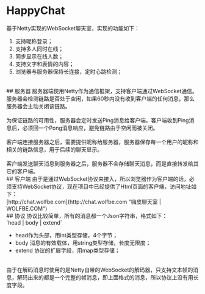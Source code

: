 # HappyChat
基于Netty实现的WebSocket聊天室，实现的功能如下：
1. 支持昵称登录；
2. 支持多人同时在线；
3. 同步显示在线人数；
4. 支持文字和表情的内容；
5. 浏览器与服务器保持长连接，定时心跳检测；
<br>
## 服务器
服务器端使用Netty作为通信框架，支持客户端通过WebSocket通信。服务器会检测链路是否处于空闲，如果60秒内没有收到客户端的任何消息，那么服务器会主动关闭该链路。<br><br>
为保证链路的可用性，服务器会定时发送Ping消息给客户端，客户端收到Ping消息后，必须回一个Pong消息响应，避免链路由于空闲而被关闭。<br><br>
客户端连接服务器之后，需要提供昵称给服务器，服务器保存每一个用户的昵称和相关的链路信息，用于后续的聊天显示。<br><br>
客户端发送聊天消息到服务器之后，服务器不会存储聊天消息，而是直接转发给其它的客户端。
<br>
## 客户端
由于是通过WebSocket协议来接入，所以浏览器作为客户端的话，必须支持WebSocket协议，现在项目中已经提供了Html页面的客户端，访问地址如下：<br>
[http://chat.wolfbe.com](http://chat.wolfbe.com "嗨皮聊天室 | WOLFBE.COM")
<br>
## 协议
协议比较简单，所有的消息都一个Json字符串，格式如下：<br>
`head | body | extend`<br>

* head作为头部，用int类型存储，4个字节；
* body 消息的有效载体，用string类型存储，长度无限度；
* extend 协议的扩展字段，用map类型存储；
<br>
由于在解码消息时使用的是Netty自带的WebSocket的解码器，只支持文本帧的消息，解码出来的都是一个完整的帧消息，即上面格式的消息，所以协议上没有用长度字段。



 
